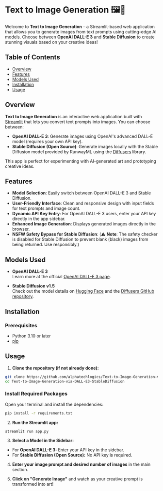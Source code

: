 # Text to Image Generation 🖼️🚀

Welcome to **Text to Image Generation** – a Streamlit-based web application that allows you to generate images from text prompts using cutting-edge AI models. Choose between **OpenAI DALL-E 3** and **Stable Diffusion** to create stunning visuals based on your creative ideas!

## Table of Contents

- [Overview](#overview)
- [Features](#features)
- [Models Used](#models-used)
- [Installation](#installation)
- [Usage](#usage)

## Overview

**Text to Image Generation** is an interactive web application built with [Streamlit](https://streamlit.io/) that lets you convert text prompts into images. You can choose between:

- **OpenAI DALL-E 3**: Generate images using OpenAI's advanced DALL-E model (requires your own API key).
- **Stable Diffusion (Open Source)**: Generate images locally with the Stable Diffusion model provided by RunwayML using the [Diffusers](https://github.com/huggingface/diffusers) library.

This app is perfect for experimenting with AI-generated art and prototyping creative ideas.

## Features

- **Model Selection**: Easily switch between OpenAI DALL-E 3 and Stable Diffusion.
- **User-Friendly Interface**: Clean and responsive design with input fields for text prompts and image count.
- **Dynamic API Key Entry**: For OpenAI DALL-E 3 users, enter your API key directly in the app sidebar.
- **Enhanced Image Generation**: Displays generated images directly in the browser.
- **NSFW Safety Bypass for Stable Diffusion**: (⚠️ **Note**: The safety checker is disabled for Stable Diffusion to prevent blank (black) images from being returned. Use responsibly.)

## Models Used

- **OpenAI DALL-E 3**  
  Learn more at the official [OpenAI DALL-E 3 page](https://openai.com/dall-e-3).

- **Stable Diffusion v1.5**  
  Check out the model details on [Hugging Face](https://huggingface.co/stable-diffusion-v1-5/stable-diffusion-v1-5) and the [Diffusers GitHub repository](https://github.com/huggingface/diffusers).

## Installation

### Prerequisites

- Python 3.10 or later
- [pip](https://pip.pypa.io/en/stable/)

## Usage

1. **Clone the repository (if not already done):**

```bash
git clone https://github.com/alphatechlogics/Text-to-Image-Generation-via-DALL-E3-StableDiffusion.git
cd Text-to-Image-Generation-via-DALL-E3-StableDiffusion
```

### Install Required Packages

Open your terminal and install the dependencies:

```bash
pip install -r requirements.txt
```

2. **Run the Streamlit app:**

```bash
streamlit run app.py
```

3. **Select a Model in the Sidebar:**

- For **OpenAI DALL-E 3:** Enter your API key in the sidebar.
- For **Stable Diffusion (Open Source):** No API key is required.

4. **Enter your image prompt and desired number of images** in the main section.

5. **Click on "Generate Image"** and watch as your creative prompt is transformed into art!
